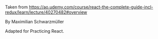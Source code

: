 Taken from https://ao.udemy.com/course/react-the-complete-guide-incl-redux/learn/lecture/40270482#overview

By Maximilian Schwarzmüller

Adapted for Practicing React.
